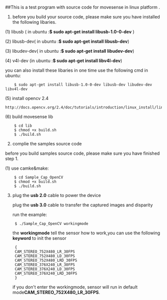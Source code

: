 ##This is a test program with source code for movesense in linux platform .

1. before you build your source code, please make sure you have installed the following libaries.

  (1) libusb  ( in ubuntu :**$ sudo apt-get install libusb-1.0-0-dev** )

  (2) libusb-dev( in ubuntu :**$ sudo apt-get install libusb-dev**) 

  (3) libudev-dev( in ubuntu :**$ sudo apt-get install libudev-dev**)

  (4) v4l-dev (in ubuntu :**$ sudo apt-get install libv4l-dev**)

  you can also install these libaries in one time use the following cmd in ubuntu:

		$ sudo apt-get install libusb-1.0-0-dev libusb-dev libudev-dev libv4l-dev

  (5) install opencv 2.4

    http://docs.opencv.org/2.4/doc/tutorials/introduction/linux_install/linux_install.html
	
  (6) build movesense lib

		$ cd lib
		$ chmod +x build.sh
		$ ./build.sh

2. complie the samples source code

  before you build samples source code, please make sure you have finished step 1.

  (1) use camke&make:

		$ cd Sample_Cap_OpenCV
		$ chmod +x build.sh
		$ ./build.sh

3. plug the **usb 2.0** cable to power the device

   plug the **usb 3.0** cable to transfer the captured images and disparity 
   
   run the example:

		$ ./Sample_Cap_OpenCV workingmode
   
   the **workingmode** tell the sensor how to work,you can use the following **keyword** to init the sensor

		{
		CAM_STEREO_752X480_LR_30FPS
		CAM_STEREO_752X480_LD_30FPS
		CAM_STEREO_752X480_LRD_30FPS
		CAM_STEREO_376X240_LR_30FPS
		CAM_STEREO_376X240_LD_30FPS
		CAM_STEREO_376X240_LRD_30FPS
		}

   if you don't enter the workingmode, sensor will run in default mode**CAM_STEREO_752X480_LR_30FPS**.
